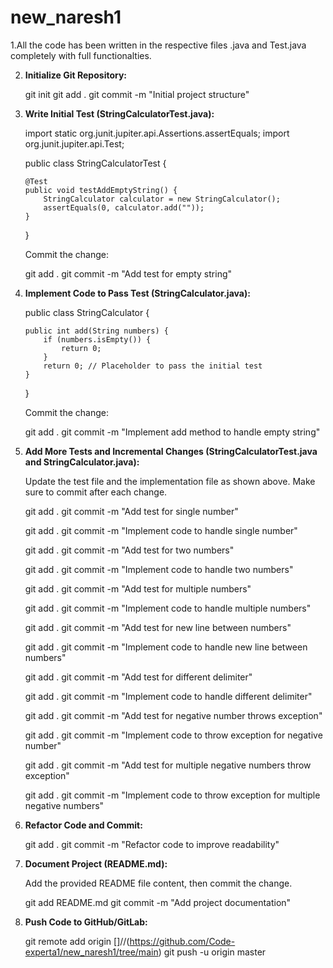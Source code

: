 # new_naresh1
1.All the code has been written in the respective files .java and Test.java completely with full functionalties.     

2. **Initialize Git Repository:**
   
   git init
   git add .
   git commit -m "Initial project structure"


3. **Write Initial Test (StringCalculatorTest.java):**
   
   import static org.junit.jupiter.api.Assertions.assertEquals;
   import org.junit.jupiter.api.Test;

   public class StringCalculatorTest {
    
       @Test
       public void testAddEmptyString() {
           StringCalculator calculator = new StringCalculator();
           assertEquals(0, calculator.add(""));
       }
   }
   
   Commit the change:
   
   git add .
   git commit -m "Add test for empty string"
   

4. **Implement Code to Pass Test (StringCalculator.java):**
 
   public class StringCalculator {

       public int add(String numbers) {
           if (numbers.isEmpty()) {
               return 0;
           }
           return 0; // Placeholder to pass the initial test
       }
   }

   Commit the change:

   git add .
   git commit -m "Implement add method to handle empty string"


5. **Add More Tests and Incremental Changes (StringCalculatorTest.java and StringCalculator.java):**

   Update the test file and the implementation file as shown above. Make sure to commit after each change.


   git add .
   git commit -m "Add test for single number"
   
   git add .
   git commit -m "Implement code to handle single number"

   git add .
   git commit -m "Add test for two numbers"
   
   git add .
   git commit -m "Implement code to handle two numbers"

   git add .
   git commit -m "Add test for multiple numbers"
   
   git add .
   git commit -m "Implement code to handle multiple numbers"

   git add .
   git commit -m "Add test for new line between numbers"
   
   git add .
   git commit -m "Implement code to handle new line between numbers"

   git add .
   git commit -m "Add test for different delimiter"
   
   git add .
   git commit -m "Implement code to handle different delimiter"

   git add .
   git commit -m "Add test for negative number throws exception"
   
   git add .
   git commit -m "Implement code to throw exception for negative number"

   git add .
   git commit -m "Add test for multiple negative numbers throw exception"
   
   git add .
   git commit -m "Implement code to throw exception for multiple negative numbers"
   

6. **Refactor Code and Commit:**

   git add .
   git commit -m "Refactor code to improve readability"
   

7. **Document Project (README.md):**

   Add the provided README file content, then commit the change.
   
   git add README.md
   git commit -m "Add project documentation"
   

8. **Push Code to GitHub/GitLab:**

   
   git remote add origin [<your-repo-url>]//(https://github.com/Code-experta1/new_naresh1/tree/main)
   git push -u origin master
